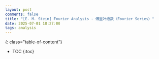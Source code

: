 ```yaml
---
layout: post
comments: false
title: "[E. M. Stein] Fourier Analysis - 傅里叶级数（Fourier Series）"
date: 2025-07-01 18:27:00
tags: analysis
---
```


<!--more-->

{: class="table-of-content"}
* TOC
{:toc}
